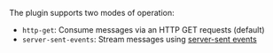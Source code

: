 The plugin supports two modes of operation:
* `http-get`: Consume messages via an HTTP GET requests (default)
* `server-sent-events`: Stream messages using [server-sent events](https://developer.mozilla.org/en-US/docs/Web/API/Server-sent_events)